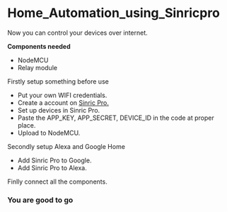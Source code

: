 # Home_Automation_using_Sinricpro

Now you can control your devices over internet.

**Components needed**
* NodeMCU
* Relay module

Firstly setup something before use
* Put your own WIFI credentials.
* Create a account on [Sinric Pro.](https://sinric.pro/)
* Set up devices in Sinric Pro.
* Paste the APP_KEY, APP_SECRET, DEVICE_ID in the code at proper place.
* Upload to NodeMCU.

Secondly setup Alexa and Google Home
* Add Sinric Pro to Google.
* Add Sinric Pro to Alexa.

Finlly connect all the components.

### You are good to go ###
